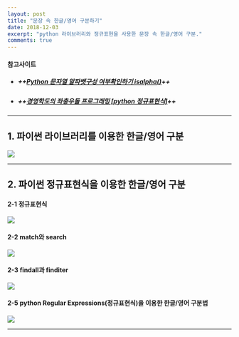 ```yaml
---
layout: post
title: "문장 속 한글/영어 구분하기"
date: 2018-12-03
excerpt: "python 라이브러리와 정규표현을 사용한 문장 속 한글/영어 구분."
comments: true
---
```

#### 참고사이트
- ##### ++[Python 문자열 알파벳구성 여부확인하기 isalpha()](https://dongyeopblog.wordpress.com/2016/06/27/python-%EB%AC%B8%EC%9E%90%EC%97%B4-%EC%95%8C%ED%8C%8C%EB%B2%B3%EA%B5%AC%EC%84%B1-%EC%97%AC%EB%B6%80%ED%99%95%EC%9D%B8%ED%95%98%EA%B8%B0-isalpha/)++
- ##### ++[경영학도의 좌충우돌 프로그래밍 [python 정규표현식]](http://whatisthenext.tistory.com/116)++

_ _ _

## 1. 파이썬 라이브러리를 이용한 한글/영어 구분
![](https://user-images.githubusercontent.com/44887424/49367984-f1155c80-f730-11e8-82e1-50224be06a3c.PNG)

_ _ _
## 2. 파이썬 정규표현식을 이용한 한글/영어 구분
#### 2-1 정규표현식
![](https://user-images.githubusercontent.com/44887424/49368257-8f092700-f731-11e8-983d-f47b730e8d55.PNG)
#### 2-2 match와 search
![](https://user-images.githubusercontent.com/44887424/49368335-b8c24e00-f731-11e8-8b0d-ff7895723625.PNG)
#### 2-3 findall과 finditer
![](https://user-images.githubusercontent.com/44887424/49368391-e909ec80-f731-11e8-8f82-ed8441d03823.PNG)
#### 2-5 python Regular Expressions(정규표현식)을 이용한 한글/영어 구분법
![](https://user-images.githubusercontent.com/44887424/49368498-2ec6b500-f732-11e8-852c-99863f3d5d40.PNG)
_ _ _

